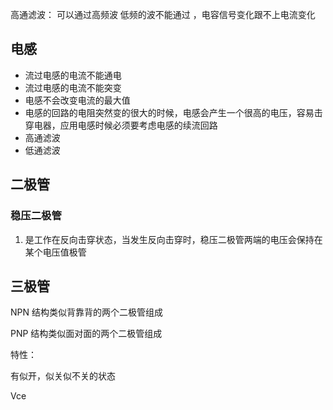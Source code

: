 
高通滤波： 可以通过高频波 低频的波不能通过 ，电容信号变化跟不上电流变化

## 电感
- 流过电感的电流不能通电
- 流过电感的电流不能突变
- 电感不会改变电流的最大值
- 电感的回路的电阻突然变的很大的时候，电感会产生一个很高的电压，容易击穿电器，应用电感时候必须要考虑电感的续流回路
-  高通滤波
-  低通滤波





## 二极管

### 稳压二极管

1.  是工作在反向击穿状态，当发生反向击穿时，稳压二极管两端的电压会保持在某个电压值极管



## 三极管

NPN  结构类似背靠背的两个二极管组成



PNP 结构类似面对面的两个二极管组成



特性：

有似开，似关似不关的状态



Vce
